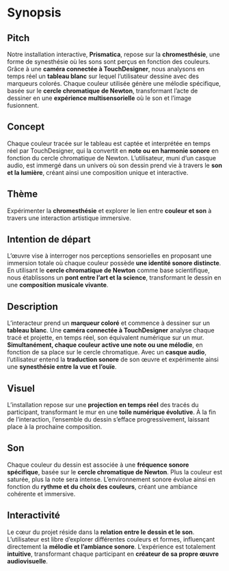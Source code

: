 # Synopsis

## **Pitch**

Notre installation interactive, **Prismatica**, repose sur la **chromesthésie**, une forme de synesthésie où les sons sont perçus en fonction des couleurs. Grâce à une **caméra connectée à TouchDesigner**, nous analysons en temps réel un **tableau blanc** sur lequel l’utilisateur dessine avec des marqueurs colorés. Chaque couleur utilisée génère une mélodie spécifique, basée sur le **cercle chromatique de Newton**, transformant l’acte de dessiner en une **expérience multisensorielle** où le son et l’image fusionnent.

## **Concept**

Chaque couleur tracée sur le tableau est captée et interprétée en temps réel par TouchDesigner, qui la convertit en **note ou en harmonie sonore** en fonction du cercle chromatique de Newton. L’utilisateur, muni d’un casque audio, est immergé dans un univers où son dessin prend vie à travers le **son et la lumière**, créant ainsi une composition unique et interactive.

## **Thème**

Expérimenter la **chromesthésie** et explorer le lien entre **couleur et son** à travers une interaction artistique immersive.

## **Intention de départ**

L’œuvre vise à interroger nos perceptions sensorielles en proposant une immersion totale où chaque couleur possède **une identité sonore distincte**. En utilisant le **cercle chromatique de Newton** comme base scientifique, nous établissons un **pont entre l’art et la science**, transformant le dessin en une **composition musicale vivante**.

## **Description**

L’interacteur prend un **marqueur coloré** et commence à dessiner sur un **tableau blanc**. Une **caméra connectée à TouchDesigner** analyse chaque tracé et projette, en temps réel, son équivalent numérique sur un mur. **Simultanément, chaque couleur active une note ou une mélodie**, en fonction de sa place sur le cercle chromatique. Avec un **casque audio**, l’utilisateur entend la **traduction sonore** de son œuvre et expérimente ainsi une **synesthésie entre la vue et l’ouïe**.

## **Visuel**

L’installation repose sur une **projection en temps réel** des tracés du participant, transformant le mur en une **toile numérique évolutive**. À la fin de l’interaction, l’ensemble du dessin s’efface progressivement, laissant place à la prochaine composition.

## **Son**

Chaque couleur du dessin est associée à une **fréquence sonore spécifique**, basée sur le **cercle chromatique de Newton**. Plus la couleur est saturée, plus la note sera intense. L’environnement sonore évolue ainsi en fonction du **rythme et du choix des couleurs**, créant une ambiance cohérente et immersive.

## **Interactivité**

Le cœur du projet réside dans la **relation entre le dessin et le son**. L’utilisateur est libre d’explorer différentes couleurs et formes, influençant directement la **mélodie et l’ambiance sonore**. L’expérience est totalement **intuitive**, transformant chaque participant en **créateur de sa propre œuvre audiovisuelle**.

 <!-- # Théorie (À supprimer quand section terminée)

- [Concept](https://tim-montmorency.com/582523-gestion/#/contenus/2_scenarisation/10_idee/10_concept/)
- [Motivation](https://tim-montmorency.com/582523-gestion/#/contenus/2_scenarisation/10_idee/30_motivations/)
- [Pitch](https://tim-montmorency.com/582523-gestion/#/contenus/4_faisabilite/20_pitch/) -->
